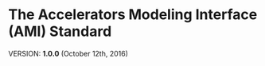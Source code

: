 The Accelerators Modeling Interface (AMI) Standard
==================================================

VERSION: **1.0.0** (October 12th, 2016)


